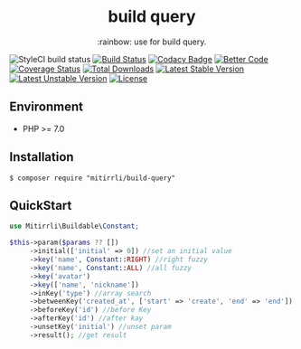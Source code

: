 <h1 align="center"> build query </h1>
<p align="center">:rainbow: use for build query.</p>

![StyleCI build status](https://github.styleci.io/repos/300122166/shield) 
[![Build Status](https://travis-ci.org/Mitirrli/build-query.svg?branch=master)](https://travis-ci.org/Mitirrli/build-query)
[![Codacy Badge](https://api.codacy.com/project/badge/Grade/0a4fbf4b819b4817a42976e452cef04b)](https://app.codacy.com/gh/Mitirrli/build-query?utm_source=github.com&utm_medium=referral&utm_content=Mitirrli/build-query&utm_campaign=Badge_Grade)
[![Better Code](https://bettercodehub.com/edge/badge/Mitirrli/build-query?branch=master)](https://bettercodehub.com/)
[![Coverage Status](https://coveralls.io/repos/github/Mitirrli/build-query/badge.svg)](https://coveralls.io/github/Mitirrli/build-query)
[![Total Downloads](https://poser.pugx.org/mitirrli/build-query/downloads)](https://packagist.org/packages/mitirrli/build-query)
[![Latest Stable Version](https://poser.pugx.org/mitirrli/build-query/v/stable)](https://packagist.org/packages/mitirrli/build-query)
[![Latest Unstable Version](https://poser.pugx.org/mitirrli/build-query/v/unstable)](https://packagist.org/packages/mitirrli/build-query)
<a href="https://packagist.org/packages/mitirrli/build-query"><img src="https://poser.pugx.org/mitirrli/build-query/license" alt="License"></a>

## Environment

- PHP >= 7.0

## Installation

```shell
$ composer require "mitirrli/build-query"
```

## QuickStart
```php
use Mitirrli\Buildable\Constant;

$this->param($params ?? [])
     ->initial(['initial' => 0]) //set an initial value
     ->key('name', Constant::RIGHT) //right fuzzy
     ->key('name', Constant::ALL) //all fuzzy
     ->key('avatar')
     ->key(['name', 'nickname'])
     ->inKey('type') //array search
     ->betweenKey('created_at', ['start' => 'create', 'end' => 'end']) //between search
     ->beforeKey('id') //before Key
     ->afterKey('id') //after kay
     ->unsetKey('initial') //unset param
     ->result(); //get result
```  
  
